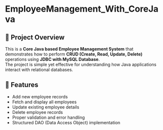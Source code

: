 # EmployeeManagement_With_CoreJava
## 📌 Project Overview
This is a **Core Java based Employee Management System** that demonstrates how to perform **CRUD (Create, Read, Update, Delete)** operations using **JDBC with MySQL Database**.  
The project is simple yet effective for understanding how Java applications interact with relational databases.

## 🚀 Features
- Add new employee records
- Fetch and display all employees
- Update existing employee details
- Delete employee records
- Proper validation and error handling
- Structured DAO (Data Access Object) implementation
